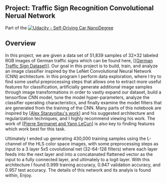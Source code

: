 ## Project: Traffic Sign Recognition Convolutional Nerual Network
Part of the [![Udacity - Self-Driving Car NanoDegree](https://s3.amazonaws.com/udacity-sdc/github/shield-carnd.svg)](http://www.udacity.com/drive)

Overview
---
In this project, we are given a data set of  51,839  samples of  32×32  labeled RGB images of German traffic signs which can be found here, [[(German Traffic Sign Dataset)](http://benchmark.ini.rub.de/?section=gtsrb&subsection=dataset)]. Our goal in this project is to build, train, and analyze an image classifier inspired by the LeNet Convolutional Neural Network (CNN) architecture. ln this program I perform data exploration, where I try to find some useful preprocessing steps that allows one to extract more useful features for classification, artificially generate additional image samples through image transformations in order to vastly expand our dataset, build a tensorflow CNN model, tune the model hyper-parameters, analyze the classifier operating characteristics, and finally examine the model filters that are generated from the training of the CNN. Many parts of this notebook are inspired by [[Alex Staravoitau's work](https://navoshta.com/traffic-signs-classification/)] and his suggested architecture and regularization techniques, and I highly recommend viewing his work. The work of [[Pierre Sermanet and Yann LeCun](http://yann.lecun.com/exdb/publis/pdf/sermanet-ijcnn-11.pdf)] is also key to finding features which work best for this task.  

Ultimately I ended up generating 430,000 training samples using the L-channel of the HLS color space images, with some preprocessing steps as input to a 3 layer 5x5 covolutional net (32-64-128 filters) where each layer feeds into the next layer and into a concatanated flattened vector as the input to a fully connected layer, and ultimately to a logit layer.  With this architecture I found 0.999 training accuracy, 0.947 validation accuracy, and 0.957 test accuracy.  The details of this network and its analyis is found within, Enjoy.


